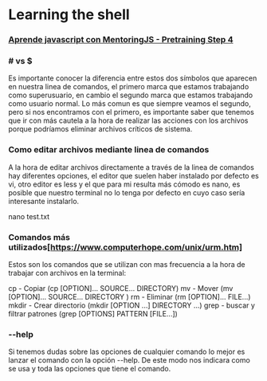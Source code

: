 
# Learning the shell

### [Aprende javascript con MentoringJS - Pretraining Step 4](http://mentoringjs.com)

### # vs $
Es importante conocer la diferencia entre estos dos símbolos que aparecen en nuestra linea de comandos, el primero marca que estamos trabajando como superusuario, en cambio el segundo marca que estamos trabajando como usuario normal. Lo más comun es que siempre veamos el segundo, pero si nos encontramos con el primero, es importante saber que tenemos que ir con más cautela a la hora de realizar las acciones con los archivos porque podríamos eliminar archivos críticos de sistema.

### Como editar archivos mediante linea de comandos
A la hora de editar archivos directamente a través de la linea de comandos hay diferentes opciones, el editor que suelen haber instalado por defecto es vi, otro editor es less y el que para mi resulta más cómodo es nano, es posible que nuestro terminal no lo tenga por defecto en cuyo caso sería interesante instalarlo. 

nano test.txt

### Comandos más utilizados[https://www.computerhope.com/unix/urm.htm]

Estos son los comandos que se utilizan con mas frecuencia a la hora de trabajar con archivos en la terminal:

cp - Copiar (cp [OPTION]... SOURCE... DIRECTORY)
mv - Mover (mv [OPTION]... SOURCE... DIRECTORY )
rm - Eliminar (rm [OPTION]... FILE...)
mkdir - Crear directorio (mkdir [OPTION ...] DIRECTORY ...)
grep - buscar y filtrar patrones (grep [OPTIONS] PATTERN [FILE...]) 

### --help

Si tenemos dudas sobre las opciones de cualquier comando lo mejor es lanzar el comando con la opción --help. De este modo nos indicara como se usa y toda las opciones que tiene el comando.





